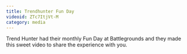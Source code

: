 ```yaml
---
title: Trendhunter Fun Day
videoid: ZTc7ItjVt-M
category: media
---
```


Trend Hunter had their monthly Fun Day at Battlegrounds and they made this sweet video to share the experience with you.
